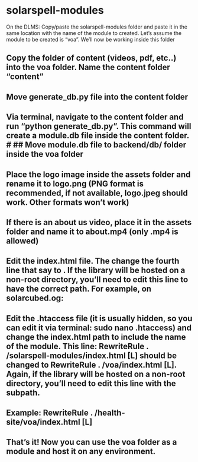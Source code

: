 # solarspell-modules
On the DLMS: Copy/paste the solarspell-modules folder and paste it in the same location with the name of the module to created. Let’s assume the module to be created is “voa”. We’ll now be working inside this folder
## Copy the folder of content (videos, pdf, etc..) into the voa folder. Name the content folder “content”
## Move generate_db.py file into the content folder
## Via terminal, navigate to the content folder and run “python generate_db.py”. This command will create a module.db file inside the content folder. # ## Move module.db file to backend/db/ folder inside the voa folder 
## Place the logo image inside the assets folder and rename it to logo.png (PNG format is recommended, if not available, logo.jpeg should work. Other formats won’t work) 
## If there is an about us video, place it in the assets folder and name it to about.mp4 (only .mp4 is allowed)
## Edit the index.html file. The change the fourth line that say <base href="/solarspell-modules/"> to <base href="/voa/">. If the library will be hosted on a non-root directory, you’ll need to edit this line to have the correct path. For example, on solarcubed.og: <base href="/health-site/voa/">
## Edit the .htaccess file (it is usually hidden, so you can edit it via terminal: sudo nano .htaccess) and change the index.html path to include the name of the module. This line: RewriteRule . /solarspell-modules/index.html [L] should be changed to RewriteRule . /voa/index.html [L]. Again, if the library will be hosted on a non-root directory, you’ll need to edit this line with the subpath. 
## Example:  RewriteRule . /health-site/voa/index.html [L] 
## That’s it! Now you can use the voa folder as a module and host it on any environment. 
